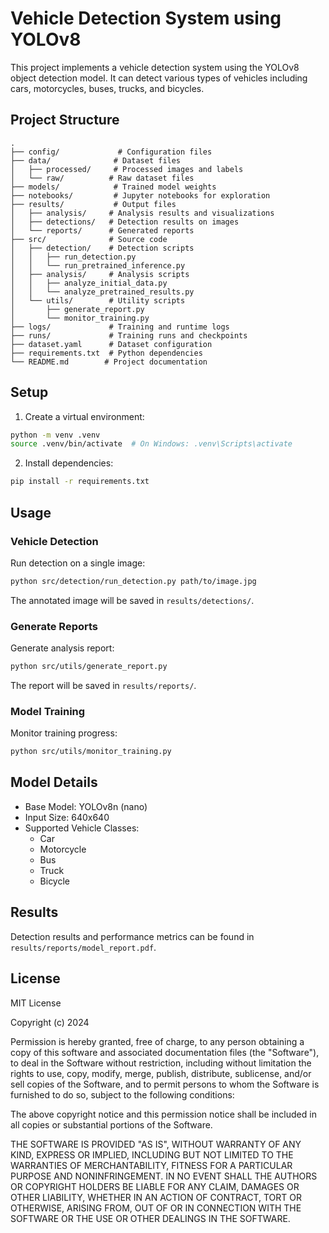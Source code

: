 # Vehicle Detection System using YOLOv8

This project implements a vehicle detection system using the YOLOv8 object detection model. It can detect various types of vehicles including cars, motorcycles, buses, trucks, and bicycles.

## Project Structure

```
.
├── config/             # Configuration files
├── data/              # Dataset files
│   ├── processed/     # Processed images and labels
│   └── raw/          # Raw dataset files
├── models/            # Trained model weights
├── notebooks/         # Jupyter notebooks for exploration
├── results/           # Output files
│   ├── analysis/     # Analysis results and visualizations
│   ├── detections/   # Detection results on images
│   └── reports/      # Generated reports
├── src/              # Source code
│   ├── detection/    # Detection scripts
│   │   ├── run_detection.py
│   │   └── run_pretrained_inference.py
│   ├── analysis/     # Analysis scripts
│   │   ├── analyze_initial_data.py
│   │   └── analyze_pretrained_results.py
│   └── utils/        # Utility scripts
│       ├── generate_report.py
│       └── monitor_training.py
├── logs/             # Training and runtime logs
├── runs/             # Training runs and checkpoints
├── dataset.yaml      # Dataset configuration
├── requirements.txt  # Python dependencies
└── README.md        # Project documentation
```

## Setup

1. Create a virtual environment:
```bash
python -m venv .venv
source .venv/bin/activate  # On Windows: .venv\Scripts\activate
```

2. Install dependencies:
```bash
pip install -r requirements.txt
```

## Usage

### Vehicle Detection

Run detection on a single image:
```bash
python src/detection/run_detection.py path/to/image.jpg
```

The annotated image will be saved in `results/detections/`.

### Generate Reports

Generate analysis report:
```bash
python src/utils/generate_report.py
```

The report will be saved in `results/reports/`.

### Model Training

Monitor training progress:
```bash
python src/utils/monitor_training.py
```

## Model Details

- Base Model: YOLOv8n (nano)
- Input Size: 640x640
- Supported Vehicle Classes:
  - Car
  - Motorcycle
  - Bus
  - Truck
  - Bicycle

## Results

Detection results and performance metrics can be found in `results/reports/model_report.pdf`.

## License

MIT License

Copyright (c) 2024

Permission is hereby granted, free of charge, to any person obtaining a copy of this software and associated documentation files (the "Software"), to deal in the Software without restriction, including without limitation the rights to use, copy, modify, merge, publish, distribute, sublicense, and/or sell copies of the Software, and to permit persons to whom the Software is furnished to do so, subject to the following conditions:

The above copyright notice and this permission notice shall be included in all copies or substantial portions of the Software.

THE SOFTWARE IS PROVIDED "AS IS", WITHOUT WARRANTY OF ANY KIND, EXPRESS OR IMPLIED, INCLUDING BUT NOT LIMITED TO THE WARRANTIES OF MERCHANTABILITY, FITNESS FOR A PARTICULAR PURPOSE AND NONINFRINGEMENT. IN NO EVENT SHALL THE AUTHORS OR COPYRIGHT HOLDERS BE LIABLE FOR ANY CLAIM, DAMAGES OR OTHER LIABILITY, WHETHER IN AN ACTION OF CONTRACT, TORT OR OTHERWISE, ARISING FROM, OUT OF OR IN CONNECTION WITH THE SOFTWARE OR THE USE OR OTHER DEALINGS IN THE SOFTWARE. 